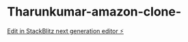 # Tharunkumar-amazon-clone-

[Edit in StackBlitz next generation editor ⚡️](https://stackblitz.com/~/github.com/TharunkumarKandhasamy/Tharunkumar-amazon-clone-)